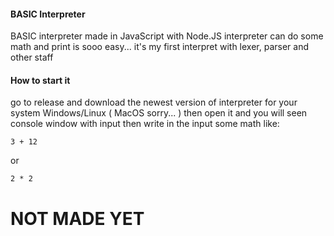 
#### BASIC Interpreter
BASIC interpreter made in JavaScript with Node.JS
interpreter can do some math and print is sooo easy... it's my first interpret with lexer, parser and other staff

#### How to start it 
go to release and download the newest version of interpreter
for your system Windows/Linux ( MacOS sorry... )
then open it and you will seen console window with input 
then write in the input some math like:
```
3 + 12
``` 
or
```
2 * 2
```



# NOT MADE YET
